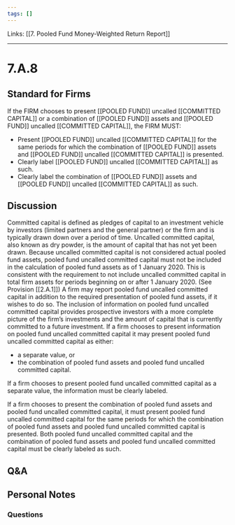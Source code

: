 ```yaml
---
tags: []
---
```

Links: [[7. Pooled Fund Money-Weighted Return Report]]
___
# 7.A.8
## Standard for Firms
If the FIRM chooses to present [[POOLED FUND]] uncalled [[COMMITTED CAPITAL]] or a combination of [[POOLED FUND]] assets and [[POOLED FUND]] uncalled [[COMMITTED CAPITAL]], the FIRM MUST:
- Present [[POOLED FUND]] uncalled [[COMMITTED CAPITAL]] for the same periods for which the combination of [[POOLED FUND]] assets and [[POOLED FUND]] uncalled [[COMMITTED CAPITAL]] is presented.
- Clearly label [[POOLED FUND]] uncalled [[COMMITTED CAPITAL]] as such.
- Clearly label the combination of [[POOLED FUND]] assets and [[POOLED FUND]] uncalled [[COMMITTED CAPITAL]] as such.
## Discussion
Committed capital is defined as pledges of capital to an investment vehicle by investors (limited partners and the general partner) or the firm and is typically drawn down over a period of time. Uncalled committed capital, also known as dry powder, is the amount of capital that has not yet been drawn. Because uncalled committed capital is not considered actual pooled fund assets, pooled fund uncalled committed capital must not be included in the calculation of pooled fund assets as of 1 January 2020. This is consistent with the requirement to not include uncalled committed capital in total firm assets for periods beginning on or after 1 January 2020. (See Provision [[2.A.1]]) A firm may report pooled fund uncalled committed capital in addition to the required presentation of pooled fund assets, if it wishes to do so. The inclusion of information on pooled fund uncalled committed capital provides prospective investors with a more complete picture of the firm’s investments and the amount of capital that is currently committed to a future investment. If a firm chooses to present information on pooled fund uncalled committed capital it may present pooled fund uncalled committed capital as either:
- a separate value, or
- the combination of pooled fund assets and pooled fund uncalled committed capital.

If a firm chooses to present pooled fund uncalled committed capital as a separate value, the information must be clearly labeled.

If a firm chooses to present the combination of pooled fund assets and pooled fund uncalled committed capital, it must present pooled fund uncalled committed capital for the same periods for which the combination of pooled fund assets and pooled fund uncalled committed capital is presented. Both pooled fund uncalled committed capital and the combination of pooled fund assets and pooled fund uncalled committed capital must be clearly labeled as such.
## Q&A

## Personal Notes

### Questions